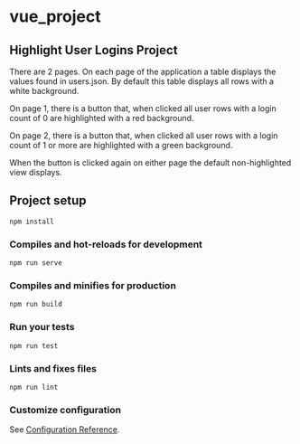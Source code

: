 # vue_project

## Highlight User Logins Project
There are 2 pages. On each page of the application a table displays the values found in users.json. By default this table displays all rows with a white background. 

On page 1, there is a button that, when clicked all user rows with a login count of 0 are highlighted with a red background. 

On page 2, there is a button that, when clicked all user rows with a login count of 1 or more are highlighted with a green background. 

When the button is clicked again on either page the default non-highlighted view displays.


## Project setup
```
npm install
```

### Compiles and hot-reloads for development
```
npm run serve
```

### Compiles and minifies for production
```
npm run build
```

### Run your tests
```
npm run test
```

### Lints and fixes files
```
npm run lint
```

### Customize configuration
See [Configuration Reference](https://cli.vuejs.org/config/).
